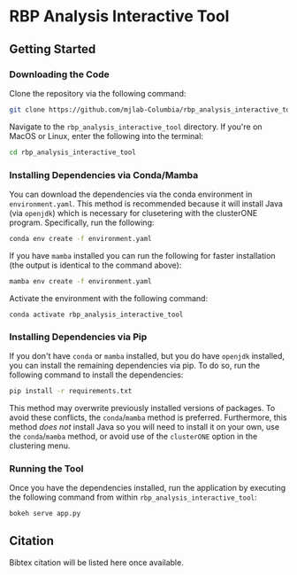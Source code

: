 # RBP Analysis Interactive Tool

## Getting Started

### Downloading the Code

Clone the repository via the following command:

```bash
git clone https://github.com/mjlab-Columbia/rbp_analysis_interactive_tool.git
```

Navigate to the `rbp_analysis_interactive_tool` directory. If you're on MacOS or Linux, enter the following into the terminal:

```bash
cd rbp_analysis_interactive_tool
```

### Installing Dependencies via Conda/Mamba

You can download the dependencies via the conda environment in `environment.yaml`. This method is recommended because it will install Java (via `openjdk`) which is necessary for clusetering with the clusterONE program. Specifically, run the following:

```bash
conda env create -f environment.yaml
```

If you have `mamba` installed you can run the following for faster installation (the output is identical to the command above):

```bash
mamba env create -f environment.yaml
```

Activate the environment with the following command:

```
conda activate rbp_analysis_interactive_tool
```

### Installing Dependencies via Pip

If you don't have `conda` or `mamba` installed, but you do have `openjdk` installed, you can install the remaining dependencies via pip. To do so, run the following command to install the dependencies:

```bash
pip install -r requirements.txt
```

This method may overwrite previously installed versions of packages. To avoid these conflicts, the `conda`/`mamba` method is preferred. Furthermore, this method _does not_ install Java so you will need to install it on your own, use the `conda`/`mamba` method, or avoid use of the `clusterONE` option in the clustering menu.

### Running the Tool

Once you have the dependencies installed, run the application by executing the following command from within `rbp_analysis_interactive_tool`:

```bash
bokeh serve app.py
```

## Citation

Bibtex citation will be listed here once available.
